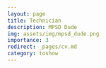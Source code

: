 ```yaml
---
layout: page
title: Technician
description: MPSD Dude
img: assets/img/mpsd_dude.png
importance: 3
redirect: _pages/cv.md
category: toshow
---
```




